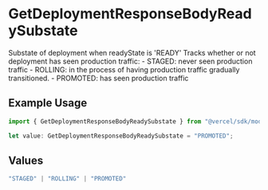 # GetDeploymentResponseBodyReadySubstate

Substate of deployment when readyState is 'READY' Tracks whether or not deployment has seen production traffic: - STAGED: never seen production traffic - ROLLING: in the process of having production traffic gradually transitioned. - PROMOTED: has seen production traffic

## Example Usage

```typescript
import { GetDeploymentResponseBodyReadySubstate } from "@vercel/sdk/models/getdeploymentop.js";

let value: GetDeploymentResponseBodyReadySubstate = "PROMOTED";
```

## Values

```typescript
"STAGED" | "ROLLING" | "PROMOTED"
```